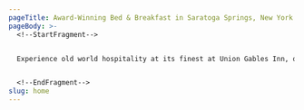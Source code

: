 ```yaml
---
pageTitle: Award-Winning Bed & Breakfast in Saratoga Springs, New York
pageBody: >-
  <!--StartFragment-->


  Experience old world hospitality at its finest at Union Gables Inn, our luxurious bed and breakfast in Saratoga Springs, New York. Built circa 1901, this Queen Anne Victorian Mansion is located in the heart of Saratoga’s Historic District known as the Magic Rectangle, one and a half blocks from the oldest racetrack in the country. Discover the romantic charm of our hotel, ideally nestled less than a ten-minute walk from **[countless restaurants](https://uniongablesinnus.smartweb-04.bookassist.com/en/things-to-do-saratoga-springs/places-to-eat-saratoga-springs/)**, and **[downtown Saratoga gems](https://uniongablesinnus.smartweb-04.bookassist.com/en/things-to-do-saratoga-springs/)**. 


  <!--EndFragment-->
slug: home
---
```

